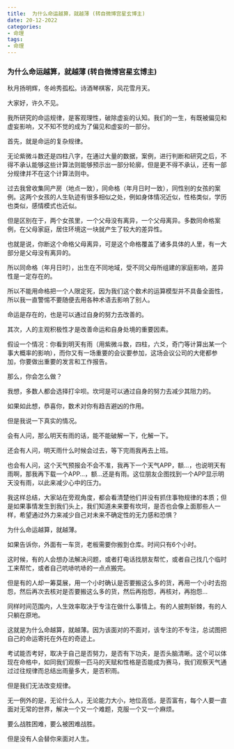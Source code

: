```yaml
---
title:  为什么命运越算，就越薄 (转自微博宫星玄博主)
date: 20-12-2022
categories:
- 命理
tags:
- 命理
---
```


###  为什么命运越算，就越薄 (转自微博宫星玄博主)


秋月扬明辉，冬岭秀孤松。诗酒琴棋客，风花雪月天。

大家好，许久不见。

我所研究的命运规律，是客观理性，破除虚妄的认知。我们的一生，有既被偏见和虚妄影响，又不知不觉的成为了偏见和虚妄的一部分。

首先，就是命运的复杂规律。

无论紫微斗数还是四柱八字，在通过大量的数据，案例，进行判断和研究之后，不得不承认能够这些计算法则能够预示出一部分轮廓，但是更不得不承认，还有一部分规律并不在这个计算法则中。

过去我曾收集同产房（地点一致），同命格（年月日时一致），同性别的女孩的案例。这两个女孩的人生轨迹有很多相似之处，例如身体情况近似，性格类似，学历也类似，感情模式也近似。

但是区别在于，两个女孩里，一个父母没有离异，一个父母离异。多数同命格案例，在父母家庭，居住环境这一块就产生了较大的差异性。

也就是说，你断这个命格父母离异，可是这个命格覆盖了诸多具体的人里，有一大部分是父母没有离异的。

所以同命格（年月日时），出生在不同地域，受不同父母所组建的家庭影响，差异性是一定存在的。

所以不能用命格把一个人限定死，因为我们这个数术的运算模型并不具备全面性，所以我一直警惕不要随便去用各种术语去影响了别人。

命运是存在的，也是可以通过自身的努力去改善的。

其次，人的主观积极性才是改善命运和自身处境的重要因素。

假设一个情况：你看到明天有雨（用紫微斗数，四柱，六爻，奇门等计算出某一个事大概率的影响），而你又有一场重要的会议要参加，这场会议公司的大佬都参加，你要做出重要的发言和工作报告。

那么，你会怎么做？

我想，多数人都会选择打伞呗。坎坷是可以通过自身的努力去减少其阻力的。

如果如此想，恭喜你，数术对你有趋吉避凶的作用。

但是我说一下真实的情况。

会有人问，那么明天有雨的话，能不能破解一下，化解一下。

还会有人问，明天雨什么时候会过去，等下完雨我再去上班。

也会有人问，这个天气预报会不会不准，我再下一个天气APP，额…，也说明天有雨啊，那我再下载一个APP…，额…还是有雨。这位朋友企图找到一个APP显示明天没有雨，以此来减少心中的压力。

我这样总结，大家站在旁观角度，都会看清楚他们并没有抓住事物规律的本质；但是如果事情发生到我们头上，我们知道未来要有坎坷，是否也会像上面那些人一样，希望通过外力来减少自己对未来不确定性的无力感和恐惧？

为什么命运越算，就越薄。

如果告诉你，外面有一车货，老板需要你搬到仓库。时间只有6个小时。

这时候，有的人会想办法解决问题，或者打电话找朋友帮忙，或者自己找几个临时工来帮忙，或者自己吭哧吭哧的一点点搬完。

但是有的人却一筹莫展，用一个小时确认是否要搬这么多的货，再用一个小时去抱怨，然后再次去核对是否要搬这么多的货，然后再抱怨，再核对，再抱怨…

同样时间范围内，人生效率取决于专注在做什么事情上。有的人披荆斩棘，有的人只躺在原地。

这就是为什么命越算，就越薄。因为该面对的不面对，该专注的不专注，总试图把自己的命运寄托在外在的奇迹上。

考试能否考好，取决于自己是否努力，是否有下功夫，是否头脑清晰。这个可以体现在命格中，如同我们观察一匹马的天赋和性格是否能成为赛马，我们观察天气通过过往规律而总结出雨量多大，是否积雨。

但是我们无法改变规律。

无一例外的是，无论什么人，无论能力大小，地位高低，是否富有，每个人要一直面对无常的世界，解决一个又一个难题，克服一个又一个麻烦。

要么战胜困难，要么被困难战胜。

但是没有人会替你来面对人生。